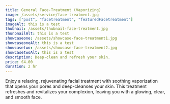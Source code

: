 ```yaml
---
title: General Face-Treatment (Vaporizing)
image: /assets/service/face-treatment.jpg
tags: ["post", "facetreatment", "featuredFacetreatment"]
imageAlt: this is a test
thubnail: /assets/thubnail-face-treatment.jpg
thunbnailAlt: this is a test
showcaseone: /assets/showcase-face-treatment1.jpg
showcaseoneAlt: this is a test
showcasetwo: /assets/showcase-face-treatment2.jpg
showcasetwoAlt: this is a test
description: Deep-clean and refresh your skin.
price: €4.00
duration: 2 hr
---
```

Enjoy a relaxing, rejuvenating facial treatment with soothing vaporization that opens your pores and deep-cleanses your skin. This treatment refreshes and revitalizes your complexion, leaving you with a glowing, clear, and smooth face.

